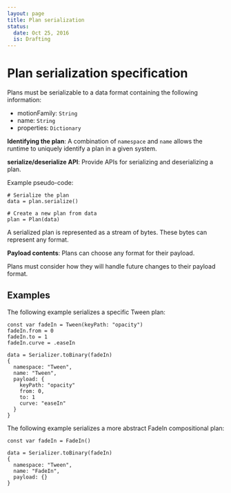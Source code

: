 ```yaml
---
layout: page
title: Plan serialization
status:
  date: Oct 25, 2016
  is: Drafting
---
```


# Plan serialization specification

Plans must be serializable to a data format containing the following information:

* motionFamily: `String`
* name: `String`
* properties: `Dictionary`

**Identifying the plan**: A combination of `namespace` and `name` allows the runtime to uniquely identify a plan in a given system.

**serialize/deserialize API**: Provide APIs for serializing and deserializing a plan.

Example pseudo-code:

    # Serialize the plan
    data = plan.serialize()
    
    # Create a new plan from data
    plan = Plan(data)

A serialized plan is represented as a stream of bytes. These bytes can represent any format.

**Payload contents**: Plans can choose any format for their payload.

Plans must consider how they will handle future changes to their payload format.

## Examples

The following example serializes a specific Tween plan:

```
const var fadeIn = Tween(keyPath: "opacity")
fadeIn.from = 0
fadeIn.to = 1
fadeIn.curve = .easeIn

data = Serializer.toBinary(fadeIn)
{
  namespace: "Tween",
  name: "Tween",
  payload: {
    keyPath: "opacity"
    from: 0,
    to: 1
    curve: "easeIn"
  }
}
```

The following example serializes a more abstract FadeIn compositional plan:

```
const var fadeIn = FadeIn()

data = Serializer.toBinary(fadeIn)
{
  namespace: "Tween",
  name: "FadeIn",
  payload: {}
}
```

